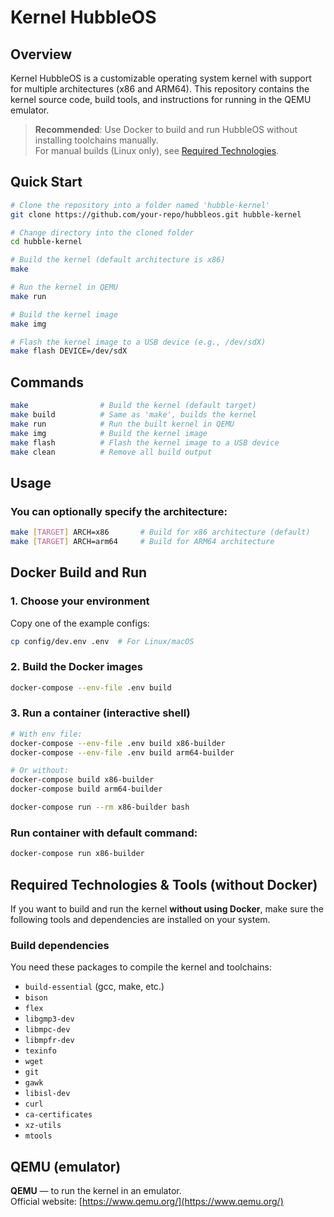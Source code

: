 # Kernel HubbleOS

## Overview

Kernel HubbleOS is a customizable operating system kernel with support for multiple architectures (x86 and ARM64). This repository contains the kernel source code, build tools, and instructions for running in the QEMU emulator.

> **Recommended**: Use Docker to build and run HubbleOS without installing toolchains manually.  
> For manual builds (Linux only), see [Required Technologies](#required-technologies--tools-without-docker).


## Quick Start

```bash
# Clone the repository into a folder named 'hubble-kernel'
git clone https://github.com/your-repo/hubbleos.git hubble-kernel

# Change directory into the cloned folder
cd hubble-kernel

# Build the kernel (default architecture is x86)
make

# Run the kernel in QEMU
make run

# Build the kernel image
make img

# Flash the kernel image to a USB device (e.g., /dev/sdX)
make flash DEVICE=/dev/sdX
```

## Commands

```bash
make                # Build the kernel (default target)
make build          # Same as 'make', builds the kernel
make run            # Run the built kernel in QEMU
make img            # Build the kernel image 
make flash          # Flash the kernel image to a USB device
make clean          # Remove all build output
```

## Usage

### You can optionally specify the architecture:

```bash
make [TARGET] ARCH=x86       # Build for x86 architecture (default)
make [TARGET] ARCH=arm64     # Build for ARM64 architecture
```

## Docker Build and Run

### 1. Choose your environment

Copy one of the example configs:

```bash
cp config/dev.env .env  # For Linux/macOS
```

### 2. Build the Docker images

```bash
docker-compose --env-file .env build
```

### 3. Run a container (interactive shell)

```bash
# With env file:
docker-compose --env-file .env build x86-builder
docker-compose --env-file .env build arm64-builder

# Or without:
docker-compose build x86-builder
docker-compose build arm64-builder

docker-compose run --rm x86-builder bash

```

### Run container with default command:

```bash
docker-compose run x86-builder
```

## Required Technologies & Tools (without Docker)

If you want to build and run the kernel **without using Docker**, make sure the following tools and dependencies are installed on your system.

### Build dependencies

You need these packages to compile the kernel and toolchains:

- `build-essential` (gcc, make, etc.)  
- `bison`  
- `flex`  
- `libgmp3-dev`  
- `libmpc-dev`  
- `libmpfr-dev`  
- `texinfo`  
- `wget`  
- `git`  
- `gawk`  
- `libisl-dev`  
- `curl`  
- `ca-certificates`  
- `xz-utils`  
- `mtools`

## QEMU (emulator)

**QEMU** — to run the kernel in an emulator.  
  Official website: [https://www.qemu.org/](https://www.qemu.org/)  
